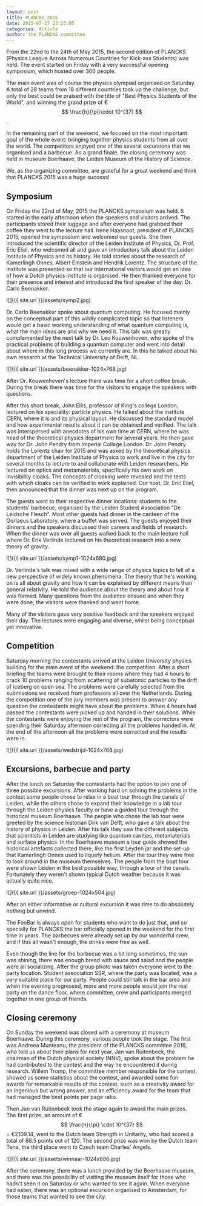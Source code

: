```yaml
---
layout: post
title: PLANCKS 2015
date: 2015-07-27 23:23:05
categories: Article
author: the PLANCKS committee
---
```


From the 22nd to the 24th of May 2015, the second edition of PLANCKS (Physics League Across Numerous Countries for Kick-ass Students) was held. The event started on Friday with a very successful opening symposium, which hosted over 300 people.

The main event was of course the physics olympiad organised on Saturday. A total of 28 teams from 18 different countries took up the challenge, but only the best could be praised with the title of "Best Physics Students of the World", and winning the grand prize of € $$ \frac{h}{\pi}\cdot 10^{37} $$.

In the remaining part of the weekend, we focused on the most important goal of the whole event: bringing together physics students from all over the world. The competitors enjoyed one of the several excursions that we organised and a barbecue. As a grand finale, the closing ceremony was held in museum Boerhaave, the Leiden Museum of the History of Science.

We, as the organizing committee, are grateful for a great weekend and think that PLANCKS 2015 was a huge success!

## Symposium
On Friday the 22nd of May, 2015 the PLANCKS symposium was held. It started in the early afternoon when the speakers and visitors arrived. The participants stored their luggage and after everyone had grabbed their coffee they went to the lecture hall. Irene Haasnoot, president of PLANCKS 2015, opened the symposium and welcomed our guests. She then introduced the scientific director of the Leiden Institute of Physics, Dr. Prof. Eric Eliel, who welcomed all and gave an introductory talk about the Leiden Institute of Physics and its history. He told stories about the research of Kamerlingh Onnes, Albert Einstein and Hendrik Lorentz. The structure of the institute was presented so that our international visitors would get an idea of how a Dutch physics institute is organised. He then thanked everyone for their presence and interest and introduced the first speaker of the day: Dr. Carlo Beenakker.

![]({{ site.url }}/assets/symp2.jpg)

Dr. Carlo Beenakker spoke about quantum computing. He focused mainly on the conceptual part of this wildly complicated topic so that listeners would get a basic working understanding of what quantum computing is, what the main ideas are and why we need it. This talk was greatly complemented by the next talk by Dr. Leo Kouwenhoven, who spoke of the practical problems of building a quantum computer and went into detail about where in this long process we currently are. In this he talked about his own research at the Technical University of Delft, NL.

![]({{ site.url }}/assets/beenakker-1024x768.jpg)

After Dr. Kouwenhoven's lecture there was time for a short coffee break. During the break there was time for the visitors to engage the speakers with questions.

After this short break, John Ellis, professor of King's college London, lectured on his speciality: particle physics. He talked about the institute CERN, where it is and its physical layout. He discussed the standard model and how experimental results about it can be obtained and verified. The talk was interspersed with anecdotes of his own time at CERN, where he was head of the theoretical physics department for several years. He then gave way for Dr. John Pendry from Imperial College London. Dr. John Pendry holds the Lorentz chair for 2015 and was asked by the theoretical physics department of the Leiden Institute of Physics to work and live in the city for several months to lecture to and collaborate with Leiden researchers. He lectured on optics and metamaterials, specifically his own work on invisibility cloaks. The concepts of cloaking were revealed and the tests with which cloaks can be verified to work explained. Our host, Dr. Eric Eliel, then announced that the dinner was next up on the program.

The guests went to their respective dinner locations: students to the students' barbecue, organised by the Leiden Student Association "De Leidsche Flesch". Most other guests had dinner in the canteen of the Gorlaeus Laboratory, where a buffet was served. The guests enjoyed their dinners and the speakers discussed their careers and fields of research. When the dinner was over all guests walked back to the main lecture hall where Dr. Erik Verlinde lectured on his theoretical research into a new theory of gravity.

![]({{ site.url }}/assets/symp1-1024x680.jpg)

Dr. Verlinde's talk was mixed with a wide range of physics topics to tell of a new perspective of widely known phenomena. The theory that he's working on is all about gravity and how it can be explained by different means than general relativity. He told the audience about the theory and about how it was formed. Many questions from the audience ensued and when they were done, the visitors were thanked and went home.

Many of the visitors gave very positive feedback and the speakers enjoyed their day. The lectures were engaging and diverse, whilst being conceptual yet innovative.

## Competition
Saturday morning the contestants arrived at the Leiden University physics building for the main event of the weekend: the competition. After a short briefing the teams were brought to their rooms where they had 4 hours to crack 10 problems ranging from scattering of subatomic particles to the drift of iceberg on open sea. The problems were carefully selected from the submissions we received from professors all over the Netherlands. During the competition one of the jury members was present to answer any question the contestants might have about the problems. When 4 hours had passed the contestants were picked up and handed in their solutions. While the contestants were enjoying the rest of the program, the correctors were spending their Saturday afternoon correcting all the problems handed in. At the end of the afternoon all the problems were corrected and the results were in.

![]({{ site.url }}/assets/wedstrijd-1024x768.jpg)

## Excursions, barbecue and party
After the lunch on Saturday the contestants had the option to join one of three possible excursions. After working hard on solving the problems in the contest some people chose to relax in a boat tour through the canals of Leiden, while the others chose to expand their knowledge in a lab tour through the Leiden physics faculty or have a guided tour through the historical museum Boerhaave. The people who chose the lab tour were greeted by the science historian Dirk van Delft, who gave a talk about the history of physics in Leiden. After his talk they saw the different subjects that scientists in Leiden are studying like quantum cavities, metamaterials and surface physics. In the Boerhaave museum a tour guide showed the historical artefacts collected there, like the first Leyden jar and the set-up that Kamerlingh Onnes used to liquefy helium. After the tour they were free to look around in the museum themselves. The people from the boat tour were shown Leiden in the best possible way, through a tour of the canals. Fortunately they weren't shown typical Dutch weather because it was actually quite nice.

![]({{ site.url }}/assets/groep-1024x504.jpg)

After an either informative or cultural excursion it was time to do absolutely nothing but unwind.

The FooBar is always open for students who want to do just that, and so specially for PLANCKS the bar officially opened in the weekend for the first time in years. The barbecues were already set up by our wonderful crew, and if this all wasn't enough, the drinks were free as well.

Even though the line for the barbecue was a bit long sometimes, the sun was shining, there was enough bread with sauce and salad and the people were all socializing. After the group photo was taken everyone went to the party location. Student association SSR, where the party was located, was a very suitable place for our party. People could still talk in the bar area and when the evening progressed, more and more people would join the real party on the dance floor, where committee, crew and participants merged together in one group of friends.

## Closing ceremony
On Sunday the weekend was closed with a ceremony at museum Boerhaave. During this ceremony, various people took the stage. The first was Andreea Munteanu, the president of the PLANCKS committee 2016, who told us about their plans for next year. Jan van Ruitenbeek, the chairman of the Dutch physical society (NNV), spoke about the problem he had contributed to the contest and the way he encountered it during research. Willem Tromp, the committee member responsible for the contest, showed us some statistics about the contest, and awarded some fun awards for remarkable results of the contest, such as a creativity award for an ingenious but wrong answer, and an efficiency award for the team that had managed the best points per page ratio.

Then Jan van Ruitenbeek took the stage again to award the main prizes. The first prize, an amount of € $$ \frac{h}{\pi} \cdot 10^{37} $$ = €2109.14, went to the Dutch team Strength in Unitarity, who had scored a total of 88.5 points out of 120. The second prize was won by the Dutch team Tena, the third place went to Czech team Charles' Angels.

![]({{ site.url }}/assets/winnaar-1024x686.jpg)

After the ceremony, there was a lunch provided by the Boerhaave museum, and there was the possibility of visiting the museum itself for those who hadn't seen it on Saturday or who wanted to see it again. When everyone had eaten, there was an optional excursion organised to Amsterdam, for those teams that wanted to see the city.
